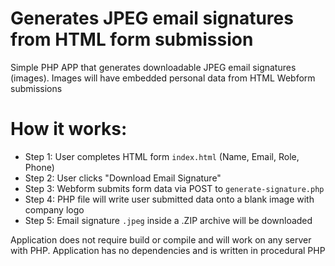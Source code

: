 # Generates JPEG email signatures from HTML form submission
Simple PHP APP that generates downloadable JPEG email signatures (images).
Images will have embedded personal data from HTML Webform submissions

# How it works:

- Step 1: User completes HTML form `index.html` (Name, Email, Role, Phone)
- Step 2: User clicks "Download Email Signature"
- Step 3: Webform submits form data via POST to `generate-signature.php`
- Step 4: PHP file will write user submitted data onto a blank image with company logo
- Step 5: Email signature `.jpeg` inside a .ZIP archive will be downloaded

Application does not require build or compile and will work 
on any server with PHP. Application has no dependencies and 
is written in procedural PHP
